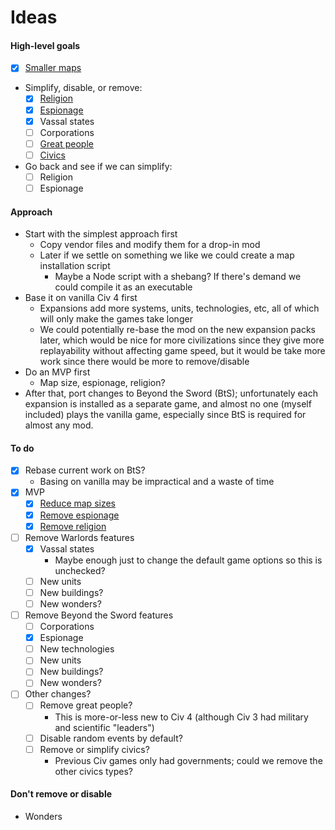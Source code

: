 # Ideas

#### High-level goals

- [x] [Smaller maps](map-sizes.md)
- Simplify, disable, or remove:
  - [x] [Religion](religion.md)
  - [x] [Espionage](espionage.md)
  - [x] Vassal states
  - [ ] Corporations
  - [ ] [Great people](great-people.md)
  - [ ] [Civics](civics.md)
- Go back and see if we can simplify:
  - [ ] Religion
  - [ ] Espionage

#### Approach

- Start with the simplest approach first
  - Copy vendor files and modify them for a drop-in mod
  - Later if we settle on something we like we could create a map installation script
    - Maybe a Node script with a shebang? If there's demand we could compile it as an executable
- Base it on vanilla Civ 4 first
  - Expansions add more systems, units, technologies, etc, all of which will only make the games take longer
  - We could potentially re-base the mod on the new expansion packs later, which would be nice for more civilizations since they give more replayability without affecting game speed, but it would be take more work since there would be more to remove/disable
- Do an MVP first
  - Map size, espionage, religion?
- After that, port changes to Beyond the Sword (BtS); unfortunately each expansion is installed as a separate game, and almost no one (myself included) plays the vanilla game, especially since BtS is required for almost any mod.

#### To do

- [x] Rebase current work on BtS?
  - Basing on vanilla may be impractical and a waste of time
- [x] MVP
  - [x] [Reduce map sizes](map-sizes.md)
  - [x] [Remove espionage](espionage.md)
  - [x] [Remove religion](religion.md)
- [ ] Remove Warlords features
  - [x] Vassal states
    - Maybe enough just to change the default game options so this is unchecked?
  - [ ] New units
  - [ ] New buildings?
  - [ ] New wonders?
- [ ] Remove Beyond the Sword features
  - [ ] Corporations
  - [x] Espionage
  - [ ] New technologies
  - [ ] New units
  - [ ] New buildings?
  - [ ] New wonders?
- [ ] Other changes?
  - [ ] Remove great people?
    - This is more-or-less new to Civ 4 (although Civ 3 had military and scientific "leaders")
  - [ ] Disable random events by default?
  - [ ] Remove or simplify civics?
    - Previous Civ games only had governments; could we remove the other civics types?

#### Don't remove or disable

- Wonders
